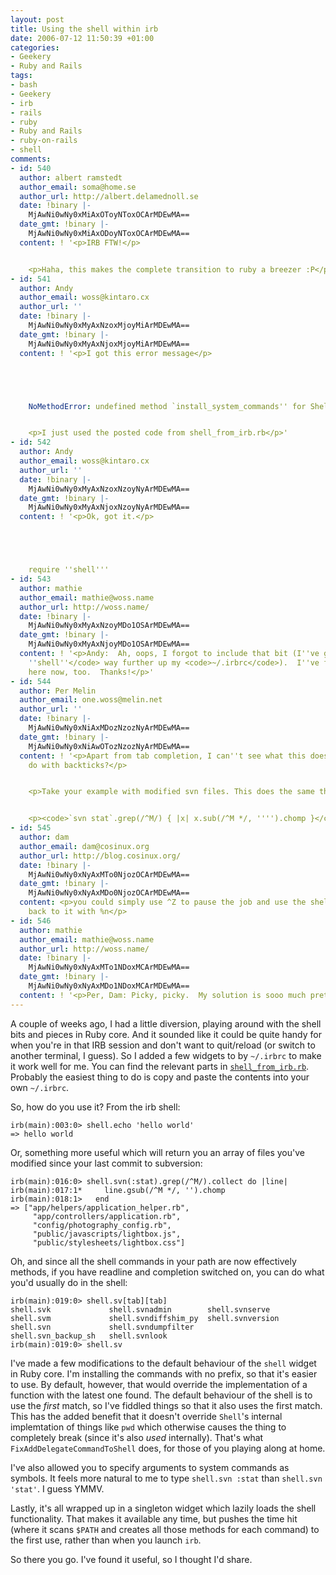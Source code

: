 ```yaml
---
layout: post
title: Using the shell within irb
date: 2006-07-12 11:50:39 +01:00
categories:
- Geekery
- Ruby and Rails
tags:
- bash
- Geekery
- irb
- rails
- ruby
- Ruby and Rails
- ruby-on-rails
- shell
comments:
- id: 540
  author: albert ramstedt
  author_email: soma@home.se
  author_url: http://albert.delamednoll.se
  date: !binary |-
    MjAwNi0wNy0xMiAxOToyNToxOCArMDEwMA==
  date_gmt: !binary |-
    MjAwNi0wNy0xMiAxODoyNToxOCArMDEwMA==
  content: ! '<p>IRB FTW!</p>


    <p>Haha, this makes the complete transition to ruby a breezer :P</p>'
- id: 541
  author: Andy
  author_email: woss@kintaro.cx
  author_url: ''
  date: !binary |-
    MjAwNi0wNy0xMyAxNzoxMjoyMiArMDEwMA==
  date_gmt: !binary |-
    MjAwNi0wNy0xMyAxNjoxMjoyMiArMDEwMA==
  content: ! '<p>I got this error message</p>





    NoMethodError: undefined method `install_system_commands'' for Shell:Class


    <p>I just used the posted code from shell_from_irb.rb</p>'
- id: 542
  author: Andy
  author_email: woss@kintaro.cx
  author_url: ''
  date: !binary |-
    MjAwNi0wNy0xMyAxNzoxNzoyNyArMDEwMA==
  date_gmt: !binary |-
    MjAwNi0wNy0xMyAxNjoxNzoyNyArMDEwMA==
  content: ! '<p>Ok, got it.</p>





    require ''shell'''
- id: 543
  author: mathie
  author_email: mathie@woss.name
  author_url: http://woss.name/
  date: !binary |-
    MjAwNi0wNy0xMyAxNzoyMDo1OSArMDEwMA==
  date_gmt: !binary |-
    MjAwNi0wNy0xMyAxNjoyMDo1OSArMDEwMA==
  content: ! '<p>Andy:  Ah, oops, I forgot to include that bit (I''ve got <code>require
    ''shell''</code> way further up my <code>~/.irbrc</code>).  I''ve fixed the copy
    here now, too.  Thanks!</p>'
- id: 544
  author: Per Melin
  author_email: one.woss@melin.net
  author_url: ''
  date: !binary |-
    MjAwNi0wNy0xNiAxMDozNzozNyArMDEwMA==
  date_gmt: !binary |-
    MjAwNi0wNy0xNiAwOTozNzozNyArMDEwMA==
  content: ! '<p>Apart from tab completion, I can''t see what this does that you can''t
    do with backticks?</p>


    <p>Take your example with modified svn files. This does the same thing:</p>


    <p><code>`svn stat`.grep(/^M/) { |x| x.sub(/^M */, '''').chomp }</code></p>'
- id: 545
  author: dam
  author_email: dam@cosinux.org
  author_url: http://blog.cosinux.org/
  date: !binary |-
    MjAwNi0wNy0xNyAxMTo0NjozOCArMDEwMA==
  date_gmt: !binary |-
    MjAwNi0wNy0xNyAxMDo0NjozOCArMDEwMA==
  content: <p>you could simply use ^Z to pause the job and use the shell then getting
    back to it with %n</p>
- id: 546
  author: mathie
  author_email: mathie@woss.name
  author_url: http://woss.name/
  date: !binary |-
    MjAwNi0wNy0xNyAxMTo1NDoxMCArMDEwMA==
  date_gmt: !binary |-
    MjAwNi0wNy0xNyAxMDo1NDoxMCArMDEwMA==
  content: ! '<p>Per, Dam: Picky, picky.  My solution is sooo much prettier. :-)</p>'
---
```

A couple of weeks ago, I had a little diversion, playing around with the shell bits and pieces in Ruby core.  And it sounded like it could be quite handy for when you're in that IRB session and don't want to quit/reload (or switch to another terminal, I guess).  So I added a few widgets to by `~/.irbrc` to make it work well for me.  You can find the relevant parts in [`shell_from_irb.rb`](/dist/shell_from_irb.rb).  Probably the easiest thing to do is copy and paste the contents into your own `~/.irbrc`.

So, how do you use it?  From the irb shell:

    irb(main):003:0> shell.echo 'hello world'
    => hello world

Or, something more useful which will return you an array of files you've modified since your last commit to subversion:

    irb(main):016:0> shell.svn(:stat).grep(/^M/).collect do |line|
    irb(main):017:1*     line.gsub(/^M */, '').chomp
    irb(main):018:1>   end
    => ["app/helpers/application_helper.rb",
         "app/controllers/application.rb",
         "config/photography_config.rb",
         "public/javascripts/lightbox.js",
         "public/stylesheets/lightbox.css"]

Oh, and since all the shell commands in your path are now effectively methods, if you have readline and completion switched on, you can do what you'd usually do in the shell:

    irb(main):019:0> shell.sv[tab][tab]
    shell.svk             shell.svnadmin        shell.svnserve
    shell.svm             shell.svndiffshim_py  shell.svnversion
    shell.svn             shell.svndumpfilter
    shell.svn_backup_sh   shell.svnlook
    irb(main):019:0> shell.sv

I've made a few modifications to the default behaviour of the `shell` widget in Ruby core.  I'm installing the commands with no prefix, so that it's easier to use.  By default, however, that would override the implementation of a function with the latest one found.  The default behaviour of the shell is to use the *first* match, so I've fiddled things so that it also uses the first match.  This has the added benefit that it doesn't override `Shell`'s internal implemtation of things like `pwd` which otherwise causes the thing to completely break (since it's also *used* internally).  That's what `FixAddDelegateCommandToShell` does, for those of you playing along at home.

I've also allowed you to specify arguments to system commands as symbols.  It feels more natural to me to type `shell.svn :stat` than `shell.svn 'stat'`.  I guess YMMV.

Lastly, it's all wrapped up in a singleton widget which lazily loads the shell functionality.  That makes it available any time, but pushes the time hit (where it scans `$PATH` and creates all those methods for each command) to the first use, rather than when you launch `irb`.

So there you go.  I've found it useful, so I thought I'd share.
